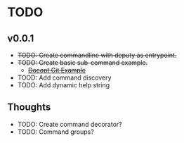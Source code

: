 # TODO

[Docopt Git Example]: https://github.com/docopt/docopt/blob/master/examples/git/git.py

## v0.0.1

- ~~TODO: Create commandline with deputy as entrypoint.~~
- ~~TODO: Create basic sub-command example.~~
    - ~~[Docopt Git Example]~~
- TOOD: Add command discovery
- TODO: Add dynamic help string


## Thoughts
- TODO: Create command decorator?
- TODO: Command groups?


